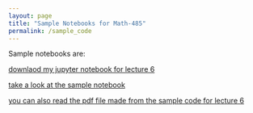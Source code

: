 ```yaml
---
layout: page
title: "Sample Notebooks for Math-485"
permalink: /sample_code
---
```


Sample notebooks are:

[downlaod my jupyter notebook for lecture 6](sample_code/tabular_data/tabular_data_06.ipynb)

[take a look at the sample notebook](https://github.com/yingli/math485/blob/main/sample_code/tabular_data/tabular_data_06.ipynb)

[you can also read the pdf file made from the sample code for lecture 6](tabular_data_06.pdf)


